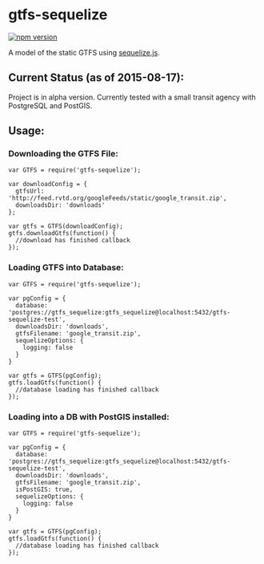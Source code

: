 # gtfs-sequelize

[![npm version](https://badge.fury.io/js/gtfs-sequelize.svg)](http://badge.fury.io/js/gtfs-sequelize)

A model of the static GTFS using [sequelize.js](http://sequelizejs.com/).

## Current Status (as of 2015-08-17):

Project is in alpha version.  Currently tested with a small transit agency with PostgreSQL and PostGIS.

## Usage:

### Downloading the GTFS File:

    var GTFS = require('gtfs-sequelize');
    
    var downloadConfig = {
      gtfsUrl: 'http://feed.rvtd.org/googleFeeds/static/google_transit.zip',
      downloadsDir: 'downloads'
    };
    
    var gtfs = GTFS(downloadConfig);
    gtfs.downloadGtfs(function() {
      //download has finished callback
    });

### Loading GTFS into Database:

    var GTFS = require('gtfs-sequelize');
    
    var pgConfig = {
      database: 'postgres://gtfs_sequelize:gtfs_sequelize@localhost:5432/gtfs-sequelize-test',
      downloadsDir: 'downloads',
      gtfsFilename: 'google_transit.zip',
      sequelizeOptions: {
        logging: false
      }
    }

    var gtfs = GTFS(pgConfig);
    gtfs.loadGtfs(function() {
      //database loading has finished callback
    });
    
### Loading into a DB with PostGIS installed:

    var GTFS = require('gtfs-sequelize');
    
    var pgConfig = {
      database: 'postgres://gtfs_sequelize:gtfs_sequelize@localhost:5432/gtfs-sequelize-test',
      downloadsDir: 'downloads',
      gtfsFilename: 'google_transit.zip',
      isPostGIS: true,
      sequelizeOptions: {
        logging: false
      }
    }

    var gtfs = GTFS(pgConfig);
    gtfs.loadGtfs(function() {
      //database loading has finished callback
    });

  

